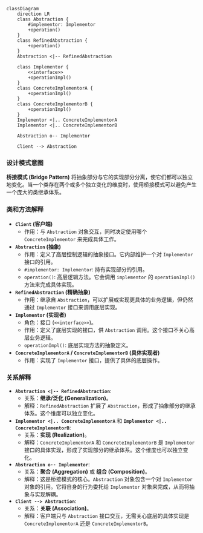 ```mermaid
classDiagram
    direction LR
    class Abstraction {
        #implementor: Implementor
        +operation()
    }
    class RefinedAbstraction {
        +operation()
    }
    Abstraction <|-- RefinedAbstraction

    class Implementor {
        <<interface>>
        +operationImpl()
    }
    class ConcreteImplementorA {
        +operationImpl()
    }
    class ConcreteImplementorB {
        +operationImpl()
    }
    Implementor <|.. ConcreteImplementorA
    Implementor <|.. ConcreteImplementorB

    Abstraction o-- Implementor

    Client --> Abstraction
```

### 设计模式意图

**桥接模式 (Bridge Pattern)** 将抽象部分与它的实现部分分离，使它们都可以独立地变化。当一个类存在两个或多个独立变化的维度时，使用桥接模式可以避免产生一个庞大的类继承体系。

### 类和方法解释

*   **`Client` (客户端)**
    *   作用：与 `Abstraction` 对象交互，同时决定使用哪个 `ConcreteImplementor` 来完成具体工作。
*   **`Abstraction` (抽象)**
    *   作用：定义了高层控制逻辑的抽象接口。它内部维护一个对 `Implementor` 接口的引用。
    *   `#implementor: Implementor`: 持有实现部分的引用。
    *   `operation()`: 高层逻辑方法。它会调用 `implementor` 的 `operationImpl()` 方法来完成具体实现。
*   **`RefinedAbstraction` (精确抽象)**
    *   作用：继承自 `Abstraction`，可以扩展或实现更具体的业务逻辑，但仍然通过 `Implementor` 接口来调用底层实现。
*   **`Implementor` (实现者)**
    *   角色：接口 (`<<interface>>`)。
    *   作用：定义了底层实现的接口，供 `Abstraction` 调用。这个接口不关心高层业务逻辑。
    *   `operationImpl()`: 底层实现方法的抽象定义。
*   **`ConcreteImplementorA` / `ConcreteImplementorB` (具体实现者)**
    *   作用：实现了 `Implementor` 接口，提供了具体的底层操作。

### 关系解释

*   **`Abstraction <|-- RefinedAbstraction`**:
    *   关系：**继承/泛化 (Generalization)**。
    *   解释：`RefinedAbstraction` 扩展了 `Abstraction`，形成了抽象部分的继承体系。这个维度可以独立变化。
*   **`Implementor <|.. ConcreteImplementorA`** 和 **`Implementor <|.. ConcreteImplementorB`**:
    *   关系：**实现 (Realization)**。
    *   解释：`ConcreteImplementorA` 和 `ConcreteImplementorB` 是 `Implementor` 接口的具体实现，形成了实现部分的继承体系。这个维度也可以独立变化。
*   **`Abstraction o-- Implementor`**:
    *   关系：**聚合 (Aggregation)** 或 **组合 (Composition)**。
    *   解释：这是桥接模式的核心。`Abstraction` 对象包含一个对 `Implementor` 对象的引用。它将自身的行为委托给 `Implementor` 对象来完成，从而将抽象与实现解耦。
*   **`Client --> Abstraction`**:
    *   关系：**关联 (Association)**。
    *   解释：客户端只与 `Abstraction` 接口交互，无需关心底层的具体实现是 `ConcreteImplementorA` 还是 `ConcreteImplementorB`。